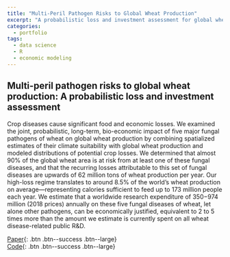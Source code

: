 ```yaml
---
title: "Multi-Peril Pathogen Risks to Global Wheat Production"
excerpt: "A probabilistic loss and investment assessment for global wheat fungal diseases"
categories:
  - portfolio
tags:
  - data science
  - R
  - economic modeling
---
```


## Multi-peril pathogen risks to global wheat production: A probabilistic loss and investment assessment 
Crop diseases cause significant food and economic losses. We examined the joint, probabilistic, long-term, bio-economic impact of five major fungal pathogens of wheat on global wheat production by combining spatialized estimates of their climate suitability with global wheat production and modeled distributions of potential crop losses. We determined that almost 90% of the global wheat area is at risk from at least one of these fungal diseases, and that the recurring losses attributable to this set of fungal diseases are upwards of 62 million tons of wheat production per year. Our high-loss regime translates to around 8.5% of the world’s wheat production on average—representing calories sufficient to feed up to 173 million people each year. We estimate that a worldwide research expenditure of $350-$974 million (2018 prices) annually on these five fungal diseases of wheat, let alone other pathogens, can be economically justified, equivalent to 2 to 5 times more than the amount we estimate is currently spent on all wheat disease-related public R&D.

[Paper](https://www.frontiersin.org/journals/plant-science/articles/10.3389/fpls.2022.1034600/full){: .btn .btn--success .btn--large}  
[Code](https://github.com/y-chai/global-wheat-diseases-assessment){: .btn .btn--success .btn--large}

